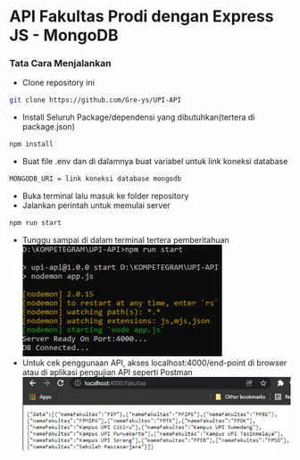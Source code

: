 # **API Fakultas Prodi dengan Express JS - MongoDB**

### **Tata Cara Menjalankan**
- Clone repository ini
```bash
git clone https://github.com/Gre-ys/UPI-API
```
-  Install Seluruh Package/dependensi yang dibutuhkan(tertera di package.json)
```bash
npm install
```
- Buat file .env dan di dalamnya buat variabel untuk link koneksi database
```bash
MONGODB_URI = link koneksi database mongodb
```
- Buka terminal lalu masuk ke folder repository
- Jalankan perintah untuk memulai server
```bash
npm run start
```
- Tunggu sampai di dalam terminal tertera pemberitahuan
![pemberitahuan](img/pemberitahuan.PNG)
- Untuk cek penggunaan API, akses localhost:4000/end-point di browser atau di aplikasi pengujian API seperti Postman
![testAPI](img/testAPI.PNG)
